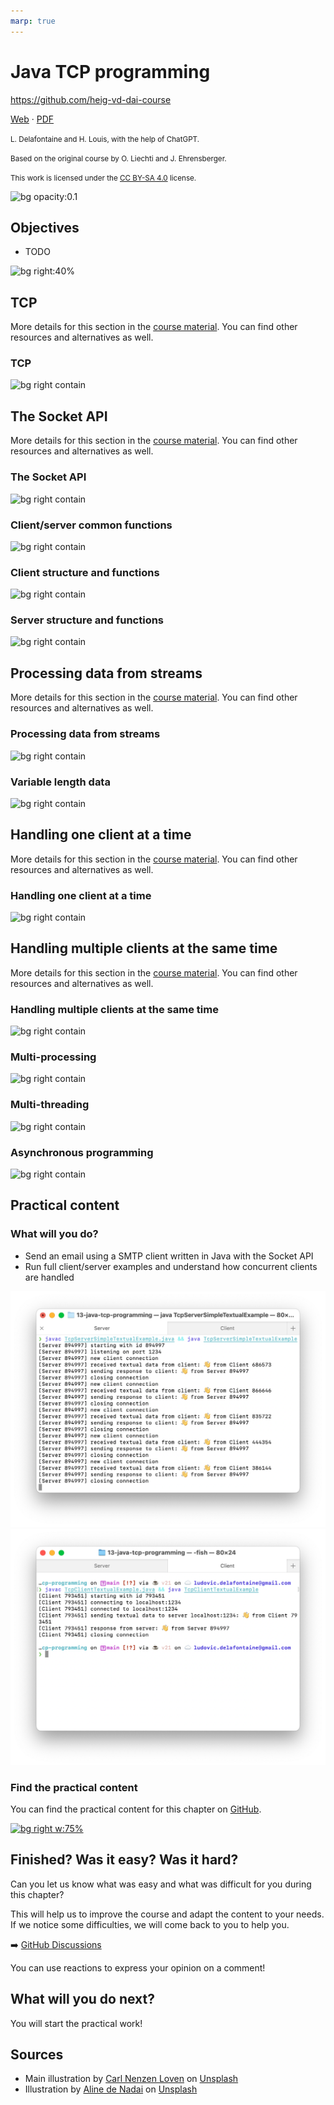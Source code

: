 ```yaml
---
marp: true
---
```


<!--
theme: gaia
size: 16:9
paginate: true
author: L. Delafontaine and H. Louis, with the help of ChatGPT
title: HEIG-VD DAI Course - Java TCP programming
description: Java TCP programming for the DAI course at HEIG-VD, Switzerland
url: https://heig-vd-dai-course.github.io/heig-vd-dai-course/13-java-tcp-programming/
footer: '**HEIG-VD** - DAI Course 2023-2024 - CC BY-SA 4.0'
style: |
    :root {
        --color-background: #fff;
        --color-foreground: #333;
        --color-highlight: #f96;
        --color-dimmed: #888;
        --color-headings: #7d8ca3;
    }
    blockquote {
        font-style: italic;
    }
    table {
        width: 100%;
    }
    th:first-child {
        width: 15%;
    }
    h1, h2, h3, h4, h5, h6 {
        color: var(--color-headings);
    }
    h2, h3, h4, h5, h6 {
        font-size: 1.5rem;
    }
    h1 a:link, h2 a:link, h3 a:link, h4 a:link, h5 a:link, h6 a:link {
        text-decoration: none;
    }
    section:not([class=lead]) > p, blockquote {
        text-align: justify;
    }
headingDivider: 4
-->

[web]:
  https://heig-vd-dai-course.github.io/heig-vd-dai-course/13-java-tcp-programming/
[pdf]:
  https://heig-vd-dai-course.github.io/heig-vd-dai-course/13-java-tcp-programming/13-java-tcp-programming-presentation.pdf
[license]:
  https://github.com/heig-vd-dai-course/heig-vd-dai-course/blob/main/LICENSE.md
[discussions]: https://github.com/orgs/heig-vd-dai-course/discussions/116
[illustration]:
  https://images.unsplash.com/photo-1554960750-9468c5d9e239?fit=crop&h=720
[course-material]:
  https://github.com/heig-vd-dai-course/heig-vd-dai-course/blob/main/13-java-tcp-programming/COURSE_MATERIAL.md
[course-material-qr-code]:
  https://quickchart.io/qr?format=png&ecLevel=Q&size=400&margin=1&text=https://github.com/heig-vd-dai-course/heig-vd-dai-course/blob/main/13-java-tcp-programming/COURSE_MATERIAL.md

# Java TCP programming

<!--
_class: lead
_paginate: false
-->

<https://github.com/heig-vd-dai-course>

[Web][web] · [PDF][pdf]

<small>L. Delafontaine and H. Louis, with the help of ChatGPT.</small>

<small>Based on the original course by O. Liechti and J. Ehrensberger.</small>

<small>This work is licensed under the [CC BY-SA 4.0][license] license.</small>

![bg opacity:0.1][illustration]

## Objectives

- TODO

![bg right:40%](https://images.unsplash.com/photo-1516389573391-5620a0263801?fit=crop&h=720)

## TCP

<!-- _class: lead -->

More details for this section in the
[course material](https://github.com/heig-vd-dai-course/heig-vd-dai-course/blob/main/13-java-tcp-programming/COURSE_MATERIAL.md#tcp).
You can find other resources and alternatives as well.

### TCP

![bg right contain](https://images.unsplash.com/photo-1516389573391-5620a0263801?fit=crop&h=720)

## The Socket API

<!-- _class: lead -->

More details for this section in the
[course material](https://github.com/heig-vd-dai-course/heig-vd-dai-course/blob/main/13-java-tcp-programming/COURSE_MATERIAL.md#the-socket-api).
You can find other resources and alternatives as well.

### The Socket API

![bg right contain](https://images.unsplash.com/photo-1516389573391-5620a0263801?fit=crop&h=720)

### Client/server common functions

![bg right contain](https://images.unsplash.com/photo-1516389573391-5620a0263801?fit=crop&h=720)

### Client structure and functions

![bg right contain](https://images.unsplash.com/photo-1516389573391-5620a0263801?fit=crop&h=720)

### Server structure and functions

![bg right contain](https://images.unsplash.com/photo-1516389573391-5620a0263801?fit=crop&h=720)

## Processing data from streams

<!-- _class: lead -->

More details for this section in the
[course material](https://github.com/heig-vd-dai-course/heig-vd-dai-course/blob/main/13-java-tcp-programming/COURSE_MATERIAL.md#processing-data-from-streams).
You can find other resources and alternatives as well.

### Processing data from streams

![bg right contain](https://images.unsplash.com/photo-1516389573391-5620a0263801?fit=crop&h=720)

### Variable length data

![bg right contain](https://images.unsplash.com/photo-1516389573391-5620a0263801?fit=crop&h=720)

## Handling one client at a time

<!-- _class: lead -->

More details for this section in the
[course material](https://github.com/heig-vd-dai-course/heig-vd-dai-course/blob/main/13-java-tcp-programming/COURSE_MATERIAL.md#handling-one-client-at-a-tim).
You can find other resources and alternatives as well.

### Handling one client at a time

![bg right contain](https://images.unsplash.com/photo-1516389573391-5620a0263801?fit=crop&h=720)

## Handling multiple clients at the same time

<!-- _class: lead -->

More details for this section in the
[course material](https://github.com/heig-vd-dai-course/heig-vd-dai-course/blob/main/13-java-tcp-programming/COURSE_MATERIAL.md#handling-multiple-clients-at-the-same-time).
You can find other resources and alternatives as well.

### Handling multiple clients at the same time

![bg right contain](https://images.unsplash.com/photo-1516389573391-5620a0263801?fit=crop&h=720)

### Multi-processing

![bg right contain](https://images.unsplash.com/photo-1516389573391-5620a0263801?fit=crop&h=720)

### Multi-threading

![bg right contain](https://images.unsplash.com/photo-1516389573391-5620a0263801?fit=crop&h=720)

### Asynchronous programming

![bg right contain](https://images.unsplash.com/photo-1516389573391-5620a0263801?fit=crop&h=720)

## Practical content

<!-- _class: lead -->

### What will you do?

- Send an email using a SMTP client written in Java with the Socket API
- Run full client/server examples and understand how concurrent clients are
  handled

![bg right contain](./images/what-will-you-do-server.png)
![bg right vertical contain](./images/what-will-you-do-client.png)

### Find the practical content

<!-- _class: lead -->

You can find the practical content for this chapter on
[GitHub][course-material].

[![bg right w:75%][course-material-qr-code]][course-material]

## Finished? Was it easy? Was it hard?

Can you let us know what was easy and what was difficult for you during this
chapter?

This will help us to improve the course and adapt the content to your needs. If
we notice some difficulties, we will come back to you to help you.

➡️ [GitHub Discussions][discussions]

You can use reactions to express your opinion on a comment!

## What will you do next?

<!-- _class: lead -->

You will start the practical work!

## Sources

- Main illustration by [Carl Nenzen Loven](https://unsplash.com/@archduk3) on
  [Unsplash](https://unsplash.com/photos/N8GdKC4Rcvs)
- Illustration by [Aline de Nadai](https://unsplash.com/@alinedenadai) on
  [Unsplash](https://unsplash.com/photos/j6brni7fpvs)
